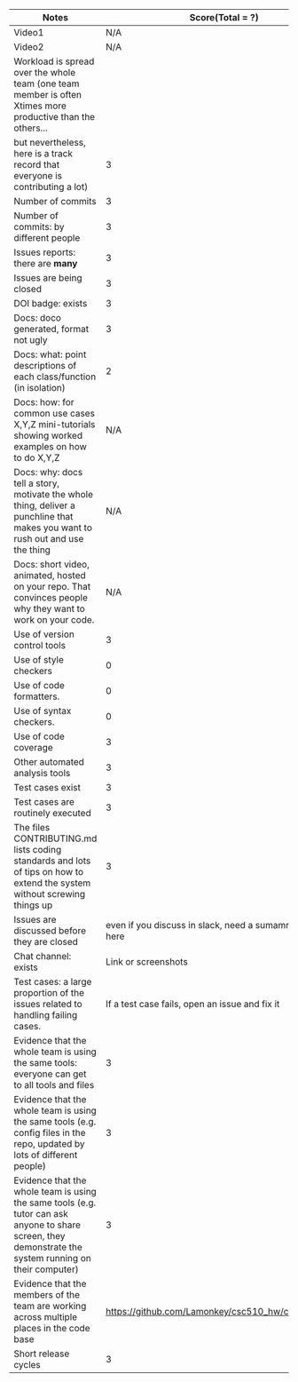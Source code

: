 |Notes|Score(Total = ?)|Evidence|
|-----|---------|------|
|Video1|N/A|N/A| 
|Video2|N/A|N/A| 
|Workload is spread over the whole team (one team member is often Xtimes more productive than the others... 
but nevertheless, here is a track record that everyone is contributing a lot)|3|https://github.com/Lamonkey/csc510_hw/graphs/contributors|
|Number of commits|3|https://github.com/Lamonkey/csc510_hw/commits/main|
|Number of commits: by different people|3|https://github.com/Lamonkey/csc510_hw/graphs/contributors|
|Issues reports: there are **many**|3|https://github.com/Lamonkey/csc510_hw/issues|
|Issues are being closed|3|https://github.com/Lamonkey/csc510_hw/issues?q=is%3Aissue+is%3Aclosed|
|DOI badge: exists|3|https://zenodo.org/record/7063017#.YzIv4-zMJhE|
|Docs: doco generated, format not ugly |3|https://github.com/Lamonkey/csc510_hw/tree/main/docs/code|
|Docs: what: point descriptions of each class/function (in isolation) |2| Some methods like "div" "mid" don't have descriptions. https://github.com/Lamonkey/csc510_hw/blob/main/docs/code/Num.html|
|Docs: how: for common use cases X,Y,Z mini-tutorials showing worked examples on how to do X,Y,Z|N/A|N/A|
|Docs: why: docs tell a story, motivate the whole thing, deliver a punchline that makes you want to rush out and use the thing|N/A|N/A|
|Docs: short video, animated, hosted on your repo. That convinces people why they want to work on your code.|N/A|N/A|
|Use of version control tools|3|git is used|
|Use of style checkers |0| No indication that style checker is used|
|Use of code formatters. |0|No indication that code formatter is used|
|Use of syntax checkers. |0|No indication that syntax checker is used|
|Use of code coverage |3|unit test, https://github.com/Lamonkey/csc510_hw/actions/workflows/python_unit_test.yml|
|Other automated analysis tools|3|github action https://github.com/Lamonkey/csc510_hw/actions|
|Test cases exist|3|https://github.com/Lamonkey/csc510_hw/tree/main/test|
|Test cases are routinely executed|3|github action https://github.com/Lamonkey/csc510_hw/actions|
|The files CONTRIBUTING.md lists coding standards and lots of tips on how to extend the system without screwing things up|3|https://github.com/Lamonkey/csc510_hw/blob/main/CONTRIBUTING.md|
|Issues are discussed before they are closed|even if you discuss in slack, need a sumamry statement here|2|Some issues are closed without comments. https://github.com/Lamonkey/csc510_hw/issues?page=2&q=is%3Aissue+is%3Aclosed|
|Chat channel: exists|Link or screenshots|N/A|N/A|
|Test cases: a large proportion of the issues related to handling failing cases.|If a test case fails, open an issue and fix it|3| I can see some issues related to handling failing cases or bug. https://github.com/Lamonkey/csc510_hw/issues|
|Evidence that the whole team is using the same tools: everyone can get to all tools and files|3| Everyone is using the same tools|
|Evidence that the whole team is using the same tools (e.g. config files in the repo, updated by lots of different people)|3|There is a requirement file. https://github.com/Lamonkey/csc510_hw/blob/main/requirements.txt|
|Evidence that the whole team is using the same tools (e.g. tutor can ask anyone to share screen, they demonstrate the system running on their computer)|3|https://github.com/Lamonkey/csc510_hw/blob/main/requirements.txt|
|Evidence that the members of the team are working across multiple places in the code base|https://github.com/Lamonkey/csc510_hw/commits/main|
|Short release cycles |3|The team commits very frequently. https://github.com/Lamonkey/csc510_hw/commits/main|
